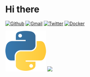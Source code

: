 # Hi there 
[![Github](https://img.shields.io/badge/-Github-000?style=flat&logo=Github&logoColor=white)](https://github.com/Cristian0901) [![Gmail](https://img.shields.io/badge/-Gmail-c14438?style=flat&logo=gmail&logoColor=white)](mailto:crislgf1@gmail.com) [![Twitter](https://img.shields.io/badge/-Twitter-1d9bf0?style=flat&logo=twitter&logoColor=white)](https://twitter.com/Cristian090107) [![Docker](https://img.shields.io/badge/-Docker-002c66?style=flat&logo=docker&logoColor=white)](https://twitter.com/Cristian090107)

![Python](https://raw.githubusercontent.com/Cristian0901/Cristian0901/master/icons/python-icon.svg)
<code><img width="10%" src="https://www.vectorlogo.zone/logos/git-scm/git-scm-ar21.svg"></code>